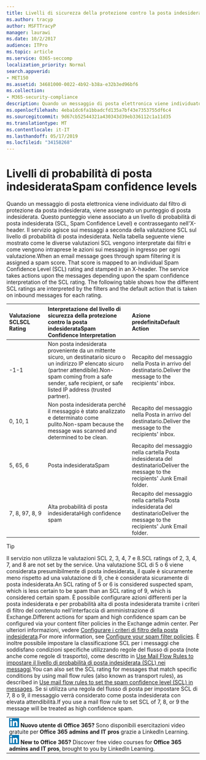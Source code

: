 ```yaml
---
title: Livelli di sicurezza della protezione contro la posta indesiderata
ms.author: tracyp
author: MSFTTracyP
manager: laurawi
ms.date: 10/2/2017
audience: ITPro
ms.topic: article
ms.service: O365-seccomp
localization_priority: Normal
search.appverid:
- MET150
ms.assetid: 34681000-0022-4b92-b38a-e32b3ed96bf6
ms.collection:
- M365-security-compliance
description: Quando un messaggio di posta elettronica viene individuato dal filtro di protezione da posta indesiderata, viene assegnato un punteggio di posta indesiderata. Questo punteggio viene associato a un livello di probabilità di posta indesiderata (SCL, Spam Confidence Level) e contrasseganto nell'X-header. Il servizio agisce sui messaggi a seconda della valutazione SCL sul livello di probabilità di posta indesiderata. Nella tabella seguente viene mostrato come le diverse valutazioni SCL vengono interpretate dai filtri e come vengono intraprese le azioni sui messaggi in ingresso per ogni valutazione.
ms.openlocfilehash: 4eba1dc6fa1bbadcfd135a7bf43e7353755df6c4
ms.sourcegitcommit: 9d67cb52544321a430343d39eb336112c1a11d35
ms.translationtype: MT
ms.contentlocale: it-IT
ms.lasthandoff: 05/17/2019
ms.locfileid: "34158268"
---
```

# <a name="spam-confidence-levels"></a><span data-ttu-id="67219-106">Livelli di probabilità di posta indesiderata</span><span class="sxs-lookup"><span data-stu-id="67219-106">Spam confidence levels</span></span>

<span data-ttu-id="67219-p102">Quando un messaggio di posta elettronica viene individuato dal filtro di protezione da posta indesiderata, viene assegnato un punteggio di posta indesiderata. Questo punteggio viene associato a un livello di probabilità di posta indesiderata (SCL, Spam Confidence Level) e contrasseganto nell'X-header. Il servizio agisce sui messaggi a seconda della valutazione SCL sul livello di probabilità di posta indesiderata. Nella tabella seguente viene mostrato come le diverse valutazioni SCL vengono interpretate dai filtri e come vengono intraprese le azioni sui messaggi in ingresso per ogni valutazione.</span><span class="sxs-lookup"><span data-stu-id="67219-p102">When an email message goes through spam filtering it is assigned a spam score. That score is mapped to an individual Spam Confidence Level (SCL) rating and stamped in an X-header. The service takes actions upon the messages depending upon the spam confidence interpretation of the SCL rating. The following table shows how the different SCL ratings are interpreted by the filters and the default action that is taken on inbound messages for each rating.</span></span>
  
|<span data-ttu-id="67219-111">**Valutazione SCL**</span><span class="sxs-lookup"><span data-stu-id="67219-111">**SCL Rating**</span></span>|<span data-ttu-id="67219-112">**Interpretazione del livello di sicurezza della protezione contro la posta indesiderata**</span><span class="sxs-lookup"><span data-stu-id="67219-112">**Spam Confidence Interpretation**</span></span>|<span data-ttu-id="67219-113">**Azione predefinita**</span><span class="sxs-lookup"><span data-stu-id="67219-113">**Default Action**</span></span>|
|:-----|:-----|:-----|
|<span data-ttu-id="67219-114">-1</span><span class="sxs-lookup"><span data-stu-id="67219-114">-1</span></span>|<span data-ttu-id="67219-115">Non posta indesiderata proveniente da un mittente sicuro, un destinatario sicuro o un indirizzo IP elencato sicuro (partner attendibile).</span><span class="sxs-lookup"><span data-stu-id="67219-115">Non-spam coming from a safe sender, safe recipient, or safe listed IP address (trusted partner).</span></span>|<span data-ttu-id="67219-116">Recapito del messaggio nella Posta in arrivo del destinatario.</span><span class="sxs-lookup"><span data-stu-id="67219-116">Deliver the message to the recipients' inbox.</span></span>|
|<span data-ttu-id="67219-117">0, 1</span><span class="sxs-lookup"><span data-stu-id="67219-117">0, 1</span></span>|<span data-ttu-id="67219-118">Non posta indesiderata perché il messaggio è stato analizzato e determinato come pulito.</span><span class="sxs-lookup"><span data-stu-id="67219-118">Non-spam because the message was scanned and determined to be clean.</span></span>|<span data-ttu-id="67219-119">Recapito del messaggio nella Posta in arrivo del destinatario.</span><span class="sxs-lookup"><span data-stu-id="67219-119">Deliver the message to the recipients' inbox.</span></span>|
|<span data-ttu-id="67219-120">5, 6</span><span class="sxs-lookup"><span data-stu-id="67219-120">5, 6</span></span>|<span data-ttu-id="67219-121">Posta indesiderata</span><span class="sxs-lookup"><span data-stu-id="67219-121">Spam</span></span>|<span data-ttu-id="67219-122">Recapito del messaggio nella cartella Posta indesiderata del destinatario</span><span class="sxs-lookup"><span data-stu-id="67219-122">Deliver the message to the recipients' Junk Email folder.</span></span>|
|<span data-ttu-id="67219-123">7, 8, 9</span><span class="sxs-lookup"><span data-stu-id="67219-123">7, 8, 9</span></span>|<span data-ttu-id="67219-124">Alta probabilità di posta indesiderata</span><span class="sxs-lookup"><span data-stu-id="67219-124">High confidence spam</span></span>|<span data-ttu-id="67219-125">Recapito del messaggio nella cartella Posta indesiderata del destinatario</span><span class="sxs-lookup"><span data-stu-id="67219-125">Deliver the message to the recipients' Junk Email folder.</span></span>|
   
> [!TIP]
> <span data-ttu-id="67219-126">Il servizio non utilizza le valutazioni SCL 2, 3, 4, 7 e 8.</span><span class="sxs-lookup"><span data-stu-id="67219-126">SCL ratings of 2, 3, 4, 7, and 8 are not set by the service.</span></span> <span data-ttu-id="67219-127">Una valutazione SCL di 5 o 6 viene considerata presumibilmente di posta indesiderata, il quale è sicuramente meno rispetto ad una valutazione di 9, che è considerata sicuramente di posta indesiderata.</span><span class="sxs-lookup"><span data-stu-id="67219-127">An SCL rating of 5 or 6 is considered suspected spam, which is less certain to be spam than an SCL rating of 9, which is considered certain spam.</span></span> <span data-ttu-id="67219-128">È possibile configurare azioni differenti per la posta indesiderata e per probabilità alta di posta indesiderata tramite i criteri di filtro del contenuto nell'interfaccia di amministrazione di Exchange.</span><span class="sxs-lookup"><span data-stu-id="67219-128">Different actions for spam and high confidence spam can be configured via your content filter policies in the Exchange admin center.</span></span> <span data-ttu-id="67219-129">Per ulteriori informazioni, vedere [Configurare i criteri di filtro della posta indesiderata](configure-your-spam-filter-policies.md).</span><span class="sxs-lookup"><span data-stu-id="67219-129">For more information, see [Configure your spam filter policies](configure-your-spam-filter-policies.md).</span></span> <span data-ttu-id="67219-130">È inoltre possibile impostare la classificazione SCL per i messaggi che soddisfano condizioni specifiche utilizzando regole del flusso di posta (note anche come regole di trasporto), come descritto in [Use Mail Flow Rules to impostare il livello di probabilità di posta indesiderata (SCL) nei messaggi](use-mail-flow-rules-to-set-the-spam-confidence-level-scl-in-messages.md).</span><span class="sxs-lookup"><span data-stu-id="67219-130">You can also set the SCL rating for messages that match specific conditions by using mail flow rules (also known as transport rules), as described in [Use mail flow rules to set the spam confidence level (SCL) in messages](use-mail-flow-rules-to-set-the-spam-confidence-level-scl-in-messages.md).</span></span> <span data-ttu-id="67219-131">Se si utilizza una regola del flusso di posta per impostare SCL di 7, 8 o 9, il messaggio verrà considerato come posta indesiderata con elevata attendibilità.</span><span class="sxs-lookup"><span data-stu-id="67219-131">If you use a mail flow rule to set SCL of 7, 8, or 9 the message will be treated as high confidence spam.</span></span> 
  
||
|:-----|
|<span data-ttu-id="67219-p104">![Piccola icona per LinkedIn Learning](media/eac8a413-9498-4220-8544-1e37d1aaea13.png) **Nuovo utente di Office 365?**         Sono disponibili esercitazioni video gratuite per **Office 365 admins and IT pros** grazie a LinkedIn Learning.</span><span class="sxs-lookup"><span data-stu-id="67219-p104">![The short icon for LinkedIn Learning](media/eac8a413-9498-4220-8544-1e37d1aaea13.png) **New to Office 365?**         Discover free video courses for **Office 365 admins and IT pros**, brought to you by LinkedIn Learning.</span></span>|
   

